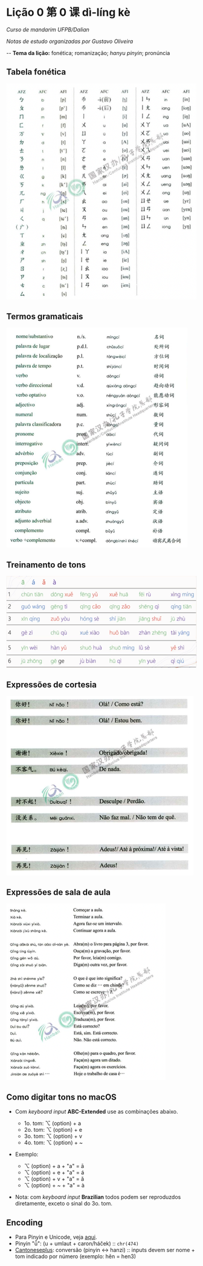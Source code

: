# Lição 0 第 0 课 dì-líng kè
*Curso de mandarim UFPB/Dalian* 

*Notas de estudo organizadas por Gustavo Oliveira*

-- 
**Tema da lição:** fonética; romanização; _hanyu pinyin_; pronúncia



## Tabela fonética

![](png/tabela-fonetica.png)

## Termos gramaticais

![](png/termos-gramaticais.png)

## Treinamento de tons

![](png/treinamento-pinyin.png)

## Expressões de cortesia

![](png/expressoes-cortesia.png)

## Expressões de sala de aula

![](png/expressoes-sala.png)

## Como digitar tons no macOS

- Com _keyboard input_ **ABC-Extended** use as combinações abaixo.
	- 1o. tom: ⌥ (option) + a
	- 2o. tom: ⌥ (option) + e
	- 3o. tom: ⌥ (option) + v
	- 4o. tom: ⌥ (option) + ~   

- Exemplo: 
	- ⌥ (option) + a + "a"  = ā 
	- ⌥ (option) + e + "a"  = á
	- ⌥ (option) + v + "a"  = ǎ
	- ⌥ (option) + ~ + "a"  = à


- Nota: com _keyboard input_ **Brazilian** todos podem ser reproduzdos diretamente, exceto o sinal do 3o. tom.

## Encoding

- Para Pinyin e Unicode, veja [aqui](http://www.pinyin.info/tools/index.html).
- Pinyin "ǚ": (u + umlaut + caron/háček) :: `chr(474)`
- [Cantoneseplus](https://cantoneseplus.com): conversão (pinyin <-> hanzi) :: inputs devem ser nome + tom indicado por número (exemplo: hěn = hen3)